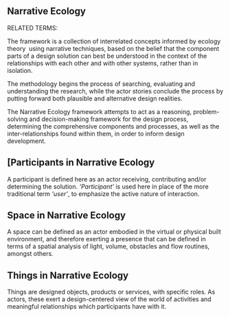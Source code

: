 ## Narrative Ecology

RELATED TERMS: 

The framework is a collection of interrelated concepts informed by ecology theory  using narrative techniques, based on the belief that the component parts of a design solution can best be understood in the context of the relationships with each other and with other systems, rather than in isolation.

The methodology begins the process of searching, evaluating and understanding the research, while the actor stories conclude the process by putting forward both plausible and alternative design realities.

The Narrative Ecology framework attempts to act as a reasoning, problem-solving and decision-making framework for the design process, determining the comprehensive components and processes, as well as the inter-relationships found within them, in order to inform design development.


## [Participants in Narrative Ecology

A participant is defined here as an actor receiving, contributing and/or determining the solution. _‘Participant’_ is used here in place of the more traditional term _‘user’_, to emphasize the active nature of interaction.


## Space in Narrative Ecology


A space can be defined as an actor embodied in the virtual or physical built environment, and therefore exerting a presence that can be defined in terms of a spatial analysis of light, volume, obstacles and flow routines, amongst others.


## Things in Narrative Ecology

Things are designed objects, products or services, with specific roles. As actors, these exert a design-centered view of the world of activities and meaningful relationships which participants have with it.


